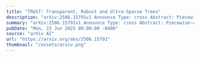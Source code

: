 ```yaml
---
title: "TRUST: Transparent, Robust and Ultra-Sparse Trees"
description: "arXiv:2506.15791v1 Announce Type: cross Abstract: Piecewise-constant regression trees remain popular for their interpretability, yet often lag behind black-box models like Random Forest in predictive accuracy. In this work, we introduce TRUST (Transparent, Robust, and Ultra-Sparse Trees), a novel regression tree model that combines the accuracy of Random Forests with the interpretability of shallow decision trees and sparse linear models. TRUST further enhances transparency by leveraging Large Language Models to generate tailored, user-friendly explanations. Extensive validation on synthetic and real-world benchmark datasets demonstrates that TRUST consistently outperforms other interpretable models -- including CART, Lasso, and Node Harvest -- in predictive accuracy, while matching the accuracy of Random Forest and offering substantial gains in both accuracy and interpretability over M5', a well-established model that is conceptually related."
summary: "arXiv:2506.15791v1 Announce Type: cross Abstract: Piecewise-constant regression trees remain popular for their interpretability, yet often lag behind black-box models like Random Forest in predictive accuracy. In this work, we introduce TRUST (Transparent, Robust, and Ultra-Sparse Trees), a novel regression tree model that combines the accuracy of Random Forests with the interpretability of shallow decision trees and sparse linear models. TRUST further enhances transparency by leveraging Large Language Models to generate tailored, user-friendly explanations. Extensive validation on synthetic and real-world benchmark datasets demonstrates that TRUST consistently outperforms other interpretable models -- including CART, Lasso, and Node Harvest -- in predictive accuracy, while matching the accuracy of Random Forest and offering substantial gains in both accuracy and interpretability over M5', a well-established model that is conceptually related."
pubDate: "Mon, 23 Jun 2025 00:00:00 -0400"
source: "arXiv AI"
url: "https://arxiv.org/abs/2506.15791"
thumbnail: "/assets/arxiv.png"
---
```


